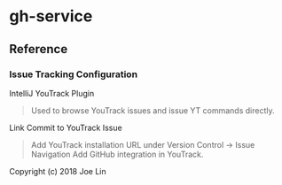 # gh-service


## Reference
### Issue Tracking Configuration

IntelliJ YouTrack Plugin
> Used to browse YouTrack issues and issue YT commands directly.

Link Commit to YouTrack Issue
> Add YouTrack installation URL under Version Control -> Issue Navigation
> Add GitHub integration in YouTrack. 



Copyright (c) 2018 Joe Lin